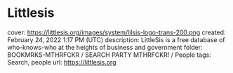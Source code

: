 # Littlesis

cover: https://littlesis.org/images/system/lilsis-logo-trans-200.png
created: February 24, 2022 1:17 PM (UTC)
description: LittleSis is a free database of who-knows-who at the heights of business and government
folder: BOOKMRKS-MTHRFCKR / SEARCH PARTY MTHRFCKR! / People
tags: Search, people
url: https://littlesis.org